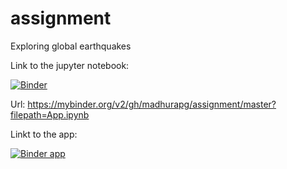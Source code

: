 # assignment

Exploring global earthquakes

Link to the jupyter notebook:

[![Binder](https://mybinder.org/badge_logo.svg)](https://mybinder.org/v2/gh/madhurapg/assignment/master?filepath=App.ipynb)

Url: https://mybinder.org/v2/gh/madhurapg/assignment/master?filepath=App.ipynb

Linkt to the app:

[![Binder app](https://mybinder.org/badge_logo.svg)](https://mybinder.org/v2/gh/madhurapg/assignment/master?urlpath=%2Fpanel%2FApp)


